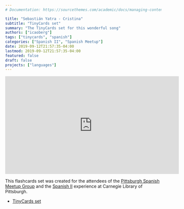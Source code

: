 ```yaml
---
# Documentation: https://sourcethemes.com/academic/docs/managing-content/

title: "Sebastián Yatra - Cristina"
subtitle: "TinyCards set"
summary: "The TinyCards set for this wonderful song"
authors: ["icaoberg"]
tags: ["tinycards", "spanish"]
categories: ["Spanish II", "Spanish Meetup"]
date: 2019-09-12T21:57:35-04:00
lastmod: 2019-09-12T21:57:35-04:00
featured: false
draft: false
projects: ["languages"]
---
```


<iframe width="560" height="315" src="https://www.youtube.com/embed/1Jw_mhoCiFY" frameborder="0" allow="accelerometer; autoplay; encrypted-media; gyroscope; picture-in-picture" allowfullscreen></iframe>

This flashcards set was created for the attendees of the [Pittsburgh Spanish Meetup Group](https://www.meetup.com/Pittsburgh-Spanish/events/264262917/) and the [Spanish II](https://www.carnegielibrary.org/?s=spanish+ii&search-location=Website) experience at Carnegie Library of Pittsburgh.

* [TinyCards set](https://tinycards.duolingo.com/decks/NWCcEju4/sebastian-yatra-cristina)
